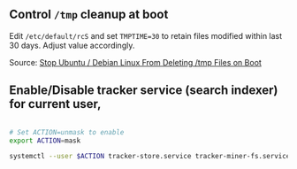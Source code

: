 ## Control `/tmp` cleanup at boot
Edit `/etc/default/rcS` and set `TMPTIME=30` to retain files modified within last 30 days.  Adjust value accordingly.

Source: [Stop Ubuntu / Debian Linux From Deleting /tmp Files on Boot](https://www.cyberciti.biz/faq/debian-ubuntu-removes-files-at-boot-time/)

## Enable/Disable tracker service (search indexer) for current user, 

```bash

# Set ACTION=unmask to enable
export ACTION=mask

systemctl --user $ACTION tracker-store.service tracker-miner-fs.service tracker-miner-rss.service tracker-extract.service tracker-miner-apps.service tracker-writeback.service
```
